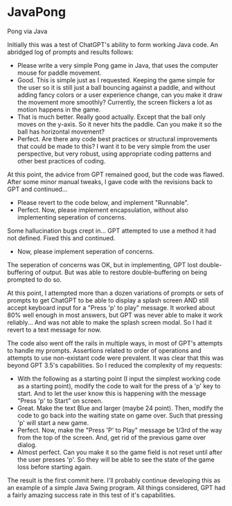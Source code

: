 # JavaPong
Pong via Java

Initially this was a test of ChatGPT's ability to form working Java code. An abridged log of prompts and results follows:

  - Please write a very simple Pong game in Java, that uses the computer mouse for paddle movement.
  - Good. This is simple just as I requested. Keeping the game simple for the user so it is still just a ball bouncing against a paddle, and without adding fancy colors or a user experience change, can you make it draw the movement more smoothly? Currently, the screen flickers a lot as motion happens in the game.
  - That is much better. Really good actually. Except that the ball only moves on the y-axis. So it never hits the paddle. Can you make it so the ball has horizontal movement?
  - Perfect. Are there any code best practices or structural improvements that could be made to this? I want it to be very simple from the user perspective, but very robust, using appropriate coding patterns and other best practices of coding.

At this point, the advice from GPT remained good, but the code was flawed. After some minor manual tweaks, I gave code with the revisions back to GPT and continued...

  - Please revert to the code below, and implement "Runnable".
  - Perfect. Now, please implement encapsulation, without also implementing seperation of concerns.

Some hallucination bugs crept in... GPT attempted to use a method it had not defined. Fixed this and continued.

  - Now, please implement seperation of concerns.

The seperation of concerns was OK, but in implementing, GPT lost double-buffering of output. But was able to restore double-buffering on being prompted to do so.

At this point, I attempted more than a dozen variations of prompts or sets of prompts to get ChatGPT to be able to display a splash screen AND still accept keyboard input for a "Press 'p' to play" message. It worked about 80% well enough in most answers, but GPT was never able to make it work reliably... And was not able to make the splash screen modal. So I had it revert to a text message for now.

The code also went off the rails in multiple ways, in most of GPT's attempts to handle my prompts. Assertions related to order of operations and attempts to use non-existant code were prevalent. It was clear that this was beyond GPT 3.5's capabilities. So I reduced the complexity of my requests:

  - With the following as a starting point (I input the simplest working code as a starting point), modify the code to wait for the press of a 'p' key to start. And to let the user know this is happening with the message "Press 'p' to Start" on screen.
  - Great. Make the text Blue and larger (maybe 24 point). Then, modify the code to go back into the waiting state on game over. Such  that pressing 'p' will start a new game.
  - Perfect. Now, make the "Press 'P' to Play" message be 1/3rd of the way from the top of the screen. And, get rid of the previous game over dialog.
  - Almost perfect. Can you make it so the game field is not reset until after the user presses 'p'. So they will be able to see the state of the game loss before starting again.

The result is the first commit here. I'll probably continue developing this as an example of a simple Java Swing program. All things considered, GPT had a fairly amazing success rate in this test of it's capabilities.
